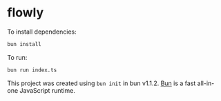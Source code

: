 # flowly

To install dependencies:

```bash
bun install
```

To run:

```bash
bun run index.ts
```

This project was created using `bun init` in bun v1.1.2. [Bun](https://bun.sh) is a fast all-in-one JavaScript runtime.
